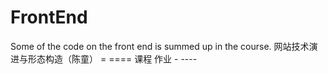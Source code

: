 # FrontEnd
Some of the code on the front end is summed up in the course.
网站技术演进与形态构造（陈童）
= ====
课程 作业
- ----
